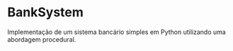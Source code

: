 # BankSystem
Implementação de um sistema bancário simples em Python utilizando uma abordagem procedural.

